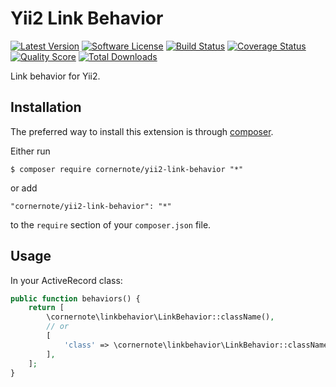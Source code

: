 # Yii2 Link Behavior

[![Latest Version](https://img.shields.io/github/tag/cornernote/yii2-link-behavior.svg?style=flat-square&label=release)](https://github.com/cornernote/yii2-link-behavior/tags)
[![Software License](https://img.shields.io/badge/license-BSD-brightgreen.svg?style=flat-square)](LICENSE.md)
[![Build Status](https://img.shields.io/travis/cornernote/yii2-link-behavior/master.svg?style=flat-square)](https://travis-ci.org/cornernote/yii2-link-behavior)
[![Coverage Status](https://img.shields.io/scrutinizer/coverage/g/cornernote/yii2-link-behavior.svg?style=flat-square)](https://scrutinizer-ci.com/g/cornernote/yii2-link-behavior/code-structure)
[![Quality Score](https://img.shields.io/scrutinizer/g/cornernote/yii2-link-behavior.svg?style=flat-square)](https://scrutinizer-ci.com/g/cornernote/yii2-link-behavior)
[![Total Downloads](https://img.shields.io/packagist/dt/cornernote/yii2-link-behavior.svg?style=flat-square)](https://packagist.org/packages/cornernote/yii2-link-behavior)

Link behavior for Yii2.


## Installation

The preferred way to install this extension is through [composer](http://getcomposer.org/download/).

Either run

```
$ composer require cornernote/yii2-link-behavior "*"
```

or add

```
"cornernote/yii2-link-behavior": "*"
```

to the `require` section of your `composer.json` file.


## Usage

In your ActiveRecord class:

```php
public function behaviors() {
    return [
        \cornernote\linkbehavior\LinkBehavior::className(),
        // or
        [
            'class' => \cornernote\linkbehavior\LinkBehavior::className(),
        ],
    ];
}
```

